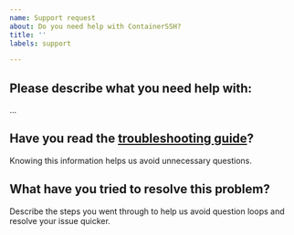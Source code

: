 ```yaml
---
name: Support request
about: Do you need help with ContainerSSH?
title: ''
labels: support

---
```


## Please describe what you need help with:

...

## Have you read the [troubleshooting guide](https://containerssh.io/reference/troubleshooting/)?

Knowing this information helps us avoid unnecessary questions. 

## What have you tried to resolve this problem?

Describe the steps you went through to help us avoid question loops and resolve your issue quicker.
